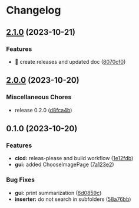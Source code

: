 # Changelog

## [2.1.0](https://github.com/ptrLx/oneshot-import/compare/v2.0.0...v2.1.0) (2023-10-21)


### Features

* :art: create releases and updated doc ([8070cf0](https://github.com/ptrLx/oneshot-import/commit/8070cf0a6e19def80eaf025515f714a1e9136358))

## [2.0.0](https://github.com/ptrLx/oneshot-import/compare/v0.1.0...v2.0.0) (2023-10-20)


### Miscellaneous Chores

* release 0.2.0 ([d8fca4b](https://github.com/ptrLx/oneshot-import/commit/d8fca4ba009b07b5c1edfd63534f36294da124e9))

## 0.1.0 (2023-10-20)


### Features

* **cicd:** releas-please and build workflow ([1e12fdb](https://github.com/ptrLx/oneshot-import/commit/1e12fdbc624eb5088380629ebaaa0ff0be820f9d))
* **gui:** added ChooseImagePage ([7a123e2](https://github.com/ptrLx/oneshot-import/commit/7a123e2ddcacc5c156cd3553b766131982b888aa))


### Bug Fixes

* **gui:** print summarization ([6d0859c](https://github.com/ptrLx/oneshot-import/commit/6d0859c79cac85e7520247c18be987c015f19f29))
* **inserter:** do not search in subfolders ([58a76bb](https://github.com/ptrLx/oneshot-import/commit/58a76bbfa69d9a368adb363ca19c82f6fd7d8048))
